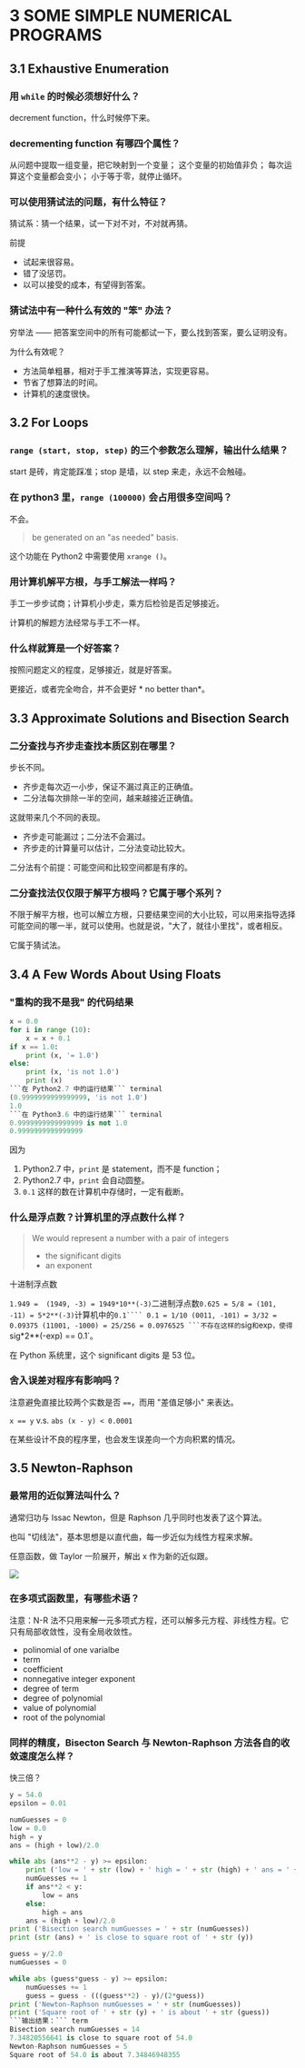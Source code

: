 # 3 SOME SIMPLE NUMERICAL PROGRAMS

## 3.1 Exhaustive Enumeration

### 用 `while` 的时候必须想好什么？

decrement function，什么时候停下来。

### decrementing function 有哪四个属性？

从问题中提取一组变量，把它映射到一个变量；
这个变量的初始值非负；
每次运算这个变量都会变小；
小于等于零，就停止循环。

### 可以使用猜试法的问题，有什么特征？

猜试系：猜一个结果，试一下对不对，不对就再猜。

前提
* 试起来很容易。
* 错了没惩罚。
* 以可以接受的成本，有望得到答案。

### 猜试法中有一种什么有效的 "笨" 办法？

穷举法 —— 把答案空间中的所有可能都试一下，要么找到答案，要么证明没有。

为什么有效呢？

* 方法简单粗暴，相对于手工推演等算法，实现更容易。
* 节省了想算法的时间。
* 计算机的速度很快。

## 3.2 For Loops

### `range (start, stop, step)` 的三个参数怎么理解，输出什么结果？

start 是砖，肯定能踩准；stop 是墙，以 step 来走，永远不会触碰。

### 在 python3 里，`range (100000)` 会占用很多空间吗？

不会。

> be generated on an "as needed" basis.

这个功能在 Python2 中需要使用 `xrange ()`。

### 用计算机解平方根，与手工解法一样吗？

手工一步步试商；计算机小步走，乘方后检验是否足够接近。 

计算机的解题方法经常与手工不一样。

### 什么样就算是一个好答案？

按照问题定义的程度，足够接近，就是好答案。

更接近，或者完全吻合，并不会更好 * no better than*。

## 3.3 Approximate Solutions and Bisection Search

### 二分查找与齐步走查找本质区别在哪里？

步长不同。

* 齐步走每次迈一小步，保证不漏过真正的正确值。
* 二分法每次排除一半的空间，越来越接近正确值。

这就带来几个不同的表现。

* 齐步走可能漏过；二分法不会漏过。
* 齐步走的计算量可以估计，二分法变动比较大。

二分法有个前提：可能空间和比较空间都是有序的。

### 二分查找法仅仅限于解平方根吗？它属于哪个系列？

不限于解平方根，也可以解立方根，只要结果空间的大小比较，可以用来指导选择可能空间的哪一半，就可以使用。也就是说，"大了，就往小里找"，或者相反。

它属于猜试法。

## 3.4 A Few Words About Using Floats

### "重构的我不是我" 的代码结果

``` python
x = 0.0
for i in range (10):
    x = x + 0.1
if x == 1.0:
    print (x, '= 1.0')
else:
    print (x, 'is not 1.0')
    print (x)
​```在 Python2.7 中的运行结果``` terminal
(0.9999999999999999, 'is not 1.0')
1.0
​```在 Python3.6 中的运行结果``` terminal
0.9999999999999999 is not 1.0
0.9999999999999999
```

因为
1. Python2.7 中，`print` 是 statement，而不是 function；
2. Python2.7 中，`print` 会自动圆整。
3. `0.1` 这样的数在计算机中存储时，一定有截断。

### 什么是浮点数？计算机里的浮点数什么样？

> We would represent a number with a pair of integers 
> - the significant digits
> - an exponent

十进制浮点数

`1.949 = 
(1949, -3) =
1949*10**(-3)`二进制浮点数`0.625 = 5/8 =
(101, -11) =
5*2**(-3)`计算机中的`0.1````
0.1 = 1/10
(0011, -101) = 3/32 = 0.09375
(11001, -1000) = 25/256 = 0.0976525
```不存在这样的`sig`和`exp`，使得`sig*2**(-exp) == 0.1`。

在 Python 系统里，这个 significant digits 是 53 位。

### 舍入误差对程序有影响吗？

注意避免直接比较两个实数是否 `==`，而用 "差值足够小" 来表达。

`x == y` v.s. `abs (x - y) < 0.0001`

在某些设计不良的程序里，也会发生误差向一个方向积累的情况。

## 3.5 Newton-Raphson

### 最常用的近似算法叫什么？

通常归功与 Issac Newton，但是 Raphson 几乎同时也发表了这个算法。

也叫 "切线法"，基本思想是以直代曲，每一步近似为线性方程来求解。

任意函数，做 Taylor 一阶展开，解出 x 作为新的近似跟。

![](https://ws1.sinaimg.cn/large/006tKfTcly1fq5202w15nj31kw23vnpd.jpg)

### 在多项式函数里，有哪些术语？

注意：N-R 法不只用来解一元多项式方程，还可以解多元方程、非线性方程。它只有局部收敛性，没有全局收敛性。

* polinomial of one varialbe
* term
* coefficient
* nonnegative integer exponent
* degree of term
* degree of polynomial
* value of polynomial
* root of the polynomial

### 同样的精度，Bisecton Search 与 Newton-Raphson 方法各自的收敛速度怎么样？

快三倍？

``` python
y = 54.0
epsilon = 0.01

numGuesses = 0
low = 0.0
high = y
ans = (high + low)/2.0

while abs (ans**2 - y) >= epsilon:
    print ('low = ' + str (low) + ' high = ' + str (high) + ' ans = ' + str (ans))
    numGuesses += 1
    if ans**2 < y:
        low = ans
    else:
        high = ans
    ans = (high + low)/2.0
print ('Bisection search numGuesses = ' + str (numGuesses))
print (str (ans) + ' is close to square root of ' + str (y))

guess = y/2.0
numGuesses = 0

while abs (guess*guess - y) >= epsilon:
    numGuesses += 1
    guess = guess - (((guess**2) - y)/(2*guess))
print ('Newton-Raphson numGuesses = ' + str (numGuesses))
print ('Square root of ' + str (y) + ' is about ' + str (guess))
​```输出结果：``` term
Bisection search numGuesses = 14
7.34820556641 is close to square root of 54.0
Newton-Raphson numGuesses = 5
Square root of 54.0 is about 7.34846948355
```
